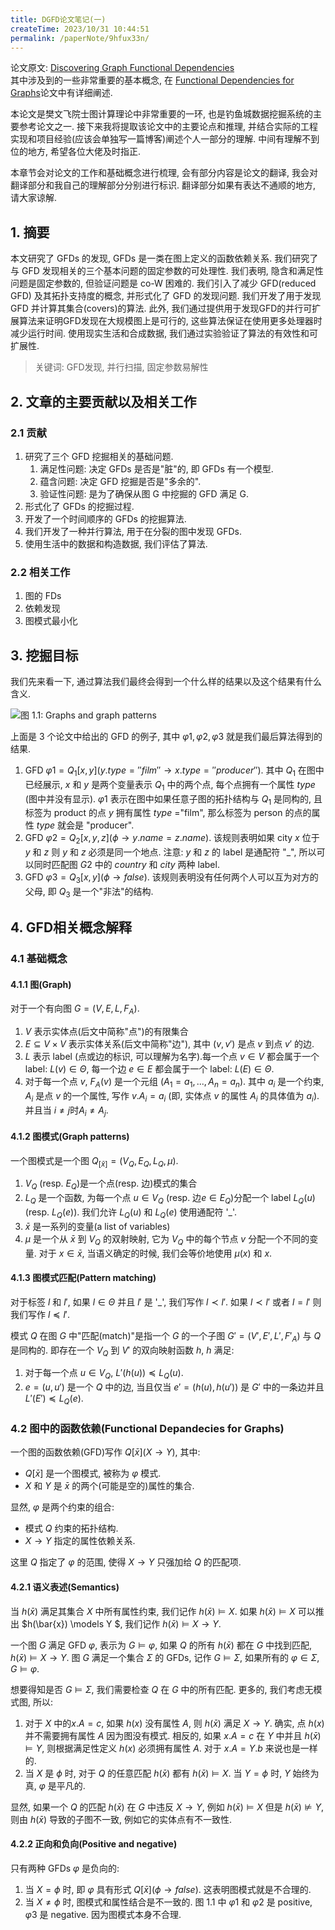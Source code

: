 ```yaml
---
title: DGFD论文笔记(一)
createTime: 2023/10/31 10:44:51
permalink: /paperNote/9hfux33n/
---
```

论文原文: [Discovering Graph Functional Dependencies](https://dl.acm.org/doi/10.1145/3397198)  
其中涉及到的一些非常重要的基本概念, 在 [Functional Dependencies for Graphs](https://homepages.inf.ed.ac.uk/wenfei/papers/sigmod16-GFD.pdf)论文中有详细阐述.

本论文是樊文飞院士图计算理论中非常重要的一环, 也是钓鱼城数据挖掘系统的主要参考论文之一. 接下来我将提取该论文中的主要论点和推理, 并结合实际的工程实现和项目经验(应该会单独写一篇博客)阐述个人一部分的理解. 中间有理解不到位的地方, 希望各位大佬及时指正.

本章节会对论文的工作和基础概念进行梳理, 会有部分内容是论文的翻译, 我会对翻译部分和我自己的理解部分分别进行标识. 翻译部分如果有表达不通顺的地方, 请大家谅解.

## 1. 摘要 <Badge text="翻译" type="warning" vertical="middle"/>
本文研究了 GFDs 的发现, GFDs 是一类在图上定义的函数依赖关系. 我们研究了与 GFD 发现相关的三个基本问题的固定参数的可处理性. 我们表明, 隐含和满足性问题是固定参数的, 但验证问题是 co-W 困难的. 我们引入了减少 GFD(reduced GFD) 及其拓扑支持度的概念, 并形式化了 GFD 的发现问题. 我们开发了用于发现 GFD 并计算其集合(covers)的算法. 此外, 我们通过提供用于发现GFD的并行可扩展算法来证明GFD发现在大规模图上是可行的, 这些算法保证在使用更多处理器时减少运行时间. 使用现实生活和合成数据, 我们通过实验验证了算法的有效性和可扩展性. 

> 关键词: GFD发现, 并行扫描, 固定参数易解性

## 2. 文章的主要贡献以及相关工作
### 2.1 贡献
1. 研究了三个 GFD 挖掘相关的基础问题. 
    1. 满足性问题: 决定 GFDs 是否是"脏"的, 即 GFDs 有一个模型.
    2. 蕴含问题: 决定 GFD 挖掘是否是"多余的".
    3. 验证性问题: 是为了确保从图 G 中挖掘的 GFD 满足 G.
2. 形式化了 GFDs 的挖掘过程.
3. 开发了一个时间顺序的 GFDs 的挖掘算法.
4. 我们开发了一种并行算法, 用于在分裂的图中发现 GFDs.
5. 使用生活中的数据和构造数据, 我们评估了算法.

### 2.2 相关工作
1. 图的 FDs
2. 依赖发现
3. 图模式最小化

## 3. 挖掘目标
我们先来看一下, 通过算法我们最终会得到一个什么样的结果以及这个结果有什么含义. 

![图 1.1: Graphs and graph patterns](/illustration/graph-patterns.png)

上面是 3 个论文中给出的 GFD 的例子, 其中 $\varphi1, \varphi2, \varphi3$ 就是我们最后算法得到的结果.

1. GFD $\varphi1 = Q_1[x,y](y.type=''film'' \rightarrow x.type=''producer'')$. 其中 $Q_1$ 在图中已经展示, $x$ 和 $y$ 是两个变量表示 $Q_1$ 中的两个点, 每个点拥有一个属性 $type$ (图中并没有显示). $\varphi1$ 表示在图中如果任意子图的拓扑结构与 $Q_1$ 是同构的, 且标签为 product 的点 $y$ 拥有属性 $type$ ="film", 那么标签为 person 的点的属性 $type$ 就会是 "producer".
2. GFD $\varphi2=Q_2[x,y,z](\phi \rightarrow y.name=z.name)$. 该规则表明如果 city $x$ 位于 $y$ 和 $z$ 则 $y$ 和 $z$ 必须是同一个地点. 注意: $y$ 和 $z$ 的 label 是通配符 "_", 所以可以同时匹配图 $G2$ 中的 $country$ 和 $city$ 两种 label.
3. GFD $\varphi3=Q_3[x,y](\phi \rightarrow false)$. 该规则表明没有任何两个人可以互为对方的父母, 即 $Q_3$ 是一个"非法"的结构.

## 4. GFD相关概念解释
### 4.1 基础概念
#### 4.1.1 图(Graph)
对于一个有向图 $G=(V, E, L, F_A)$.
1. $V$ 表示实体点(后文中简称"点")的有限集合
2. $E\subseteq V\times V$ 表示实体关系(后文中简称"边"), 其中 $(v, v')$ 是点 $v$ 到点 $v'$ 的边.
3. $L$ 表示 label (点或边的标识, 可以理解为名字).每一个点 $v\in V$ 都会属于一个 label: $L(v)\in \Theta$, 每一个边 $e \in E$ 都会属于一个 label: $L(E)\in \Theta$.
4. 对于每一个点 $v$, $F_A(v)$ 是一个元组 $(A_1=a_1,...,A_n=a_n)$. 其中 $a_i$ 是一个约束, $A_i$ 是点 $v$ 的一个属性, 写作 $v.A_i=a_i$ (即, 实体点 $v$ 的属性 $A_i$ 的具体值为 $a_i$). 并且当 $i \neq j$时$A_i \neq A_j$.

#### 4.1.2 图模式(Graph patterns)
一个图模式是一个图 $Q_{[\bar{x}]} = (V_Q, E_Q, L_Q, \mu)$.
1. $V_Q$ (resp. $E_Q$)是一个点(resp. 边)模式的集合
2. $L_Q$ 是一个函数, 为每一个点 $u\in V_Q$ (resp. 边$e \in E_Q$)分配一个 label $L_Q(u)$(resp. $L_Q(e)$). 我们允许 $L_Q(u)$ 和 $L_Q(e)$ 使用通配符 '_'.
3. $\bar{x}$ 是一系列的变量(a list of variables)
4. $\mu$ 是一个从 $\bar{x}$ 到 $V_Q$ 的双射映射, 它为 $V_Q$ 中的每个节点 $v$ 分配一个不同的变量. 对于 $x \in \bar{x}$, 当语义确定的时候, 我们会等价地使用 $\mu(x)$ 和 $x$.

#### 4.1.3 图模式匹配(Pattern matching)
对于标签 $l$ 和 $l'$, 如果 $l \in \Theta$ 并且 $l'$ 是 '_', 我们写作 $l \prec l'$. 如果 $l \prec l'$ 或者 $l=l'$ 则我们写作 $l\preceq l'$.

模式 $Q$ 在图 $G$ 中"匹配(match)"是指一个 $G$ 的一个子图 $G'=(V', E', L', F'_A)$ 与 $Q$ 是同构的. 即存在一个 $V_Q$ 到 $V'$ 的双向映射函数 $h$, $h$ 满足:
1. 对于每一个点 $u \in V_Q$, $L'(h(u)) \preceq L_Q(u)$.
2. $e=(u, u')$ 是一个 $Q$ 中的边, 当且仅当 $e'=(h(u), h(u'))$ 是 $G'$ 中的一条边并且 $L'(E') \preceq L_Q(e)$.

### 4.2 图中的函数依赖(Functional Depandecies for Graphs)
一个图的函数依赖(GFD)写作 $Q[\bar{x}](X \rightarrow Y)$, 其中:

- $Q[\bar{x}]$ 是一个图模式, 被称为 $\varphi$ 模式.
- $X$ 和 $Y$ 是 $\bar{x}$ 的两个(可能是空的)属性的集合.

显然, $\varphi$ 是两个约束的组合:

- 模式 $Q$ 约束的拓扑结构.
- $X \rightarrow Y$ 指定的属性依赖关系.

这里 $Q$ 指定了 $\varphi$ 的范围, 使得 $X \rightarrow Y$ 只强加给 $Q$ 的匹配项.

#### 4.2.1 语义表述(Semantics)
当 $h(\bar{x})$ 满足其集合 $X$ 中所有属性约束, 我们记作 $h(\bar{x}) \models X$. 如果 $h(\bar{x})\models X$ 可以推出 $h(\bar{x}) \models Y $, 我们记作 $h(\bar{x})\models X \rightarrow Y$.

一个图 $G$ 满足 GFD $\varphi$, 表示为 $G \models \varphi$, 如果 $Q$ 的所有 $h(\bar{x})$ 都在 $G$ 中找到匹配, $h(\bar{x}) \models X \rightarrow Y$. 图 $G$ 满足一个集合 $\Sigma$ 的 GFDs, 记作 $G \models \Sigma$, 如果所有的 $\varphi \in \Sigma, G \models \varphi$.

想要得知是否 $G \models \Sigma$, 我们需要检查 $Q$ 在 $G$ 中的所有匹配. 更多的, 我们考虑无模式图, 所以:

1. 对于 $X$ 中的$x.A = c$, 如果 $h(x)$ 没有属性 $A$, 则 $h(\bar{x})$ 满足 $X \rightarrow Y$. 确实, 点 $h(x)$ 并不需要拥有属性 $A$ 因为图没有模式. 相反的, 如果 $x.A=c$ 在 $Y$ 中并且 $h(\bar{x}) \models Y$, 则根据满足性定义 $h(x)$ 必须拥有属性 $A$. 对于 $x.A=Y.b$ 来说也是一样的.
2. 当 $X$ 是 $\phi$ 时,  对于 $Q$ 的任意匹配 $h(\bar{x})$ 都有 $h(\bar{x}) \models X$. 当 $Y=\phi$ 时, $Y$ 始终为真, $\varphi$ 是平凡的.

显然, 如果一个 $Q$ 的匹配 $h(\bar{x})$ 在 $G$ 中违反 $X \rightarrow Y$, 例如 $h(\bar{x}) \models X$ 但是 $h(\bar{x}) \not\models Y$, 则由 $h(\bar{x})$ 导致的子图不一致, 例如它的实体点有不一致性.

#### 4.2.2 正向和负向(Positive and negative)
只有两种 GFDs $\varphi$ 是负向的:
1. 当 $X=\phi$ 时, 即 $\varphi$ 具有形式 $Q[\bar{x}](\phi \rightarrow false)$. 这表明图模式就是不合理的. 
2. 当 $X \not = \phi$ 时, 图模式和属性结合是不一致的.
图 1.1 中 $\varphi1$ 和 $\varphi2$ 是 positive, $\varphi3$ 是 negative. 因为图模式本身不合理.
